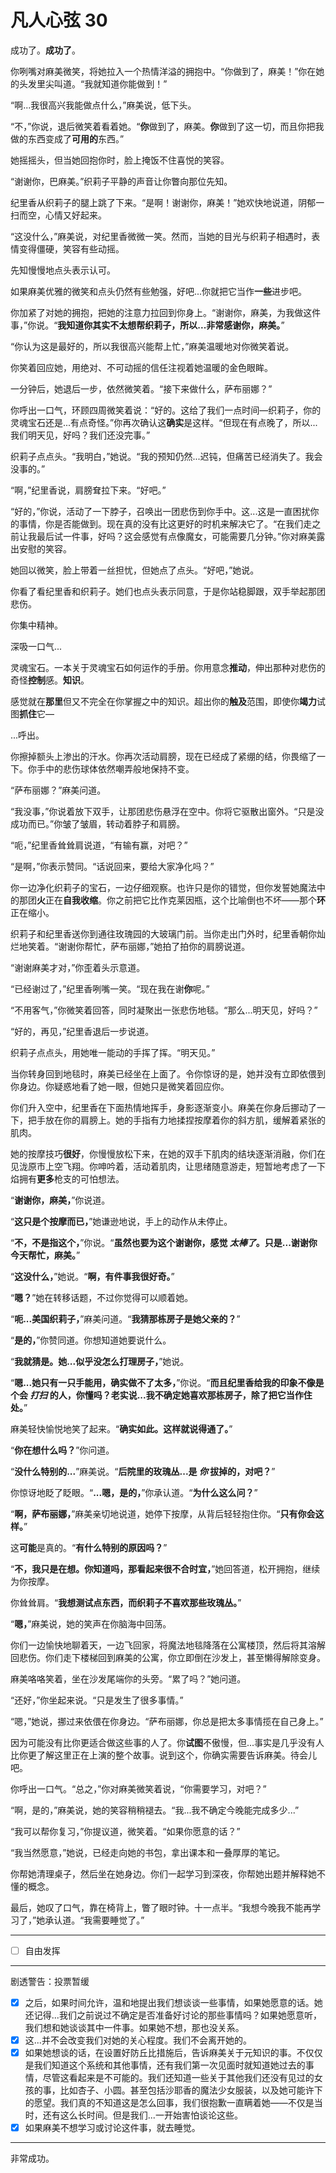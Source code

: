 # 凡人心弦 30

成功了。**成功了**。

你咧嘴对麻美微笑，将她拉入一个热情洋溢的拥抱中。“你做到了，麻美！”你在她的头发里尖叫道。“我就知道你能做到！”

“啊...我很高兴我能做点什么，”麻美说，低下头。

“不，”你说，退后微笑着看着她。“**你**做到了，麻美。**你**做到了这一切，而且你把我做的东西变成了**可用的**东西。” 

她摇摇头，但当她回抱你时，脸上掩饭不住喜悦的笑容。

“谢谢你，巴麻美。”织莉子平静的声音让你瞥向那位先知。

纪里香从织莉子的腿上跳了下来。“是啊！谢谢你，麻美！”她欢快地说道，阴郁一扫而空，心情又好起来。

“这没什么，”麻美说，对纪里香微微一笑。然而，当她的目光与织莉子相遇时，表情变得僵硬，笑容有些动摇。

先知慢慢地点头表示认可。

如果麻美优雅的微笑和点头仍然有些勉强，好吧...你就把它当作**一些**进步吧。

你加紧了对她的拥抱，把她的注意力拉回到你身上。“谢谢你，麻美，为我做这件事，”你说。“**我知道你其实不太想帮织莉子，所以...非常感谢你，麻美。**”

“你认为这是最好的，所以我很高兴能帮上忙，”麻美温暖地对你微笑着说。

你笑着回应她，用绝对、不可动摇的信任注视着她温暖的金色眼眸。

一分钟后，她退后一步，依然微笑着。“接下来做什么，萨布丽娜？”

你呼出一口气，环顾四周微笑着说：“好的。这给了我们一点时间—织莉子，你的灵魂宝石还是...有点奇怪。”你再次确认这**确实**是这样。“但现在有点晚了，所以...我们明天见，好吗？我们还没完事。”

织莉子点点头。“我明白，”她说。“我的预知仍然...迟钝，但痛苦已经消失了。我会没事的。”

“啊，”纪里香说，肩膀耷拉下来。“好吧。”

“好的，”你说，活动了一下脖子，召唤出一团悲伤到你手中。这...这是一直困扰你的事情，你是否能做到。现在真的没有比这更好的时机来解决它了。“在我们走之前让我最后试一件事，好吗？这会感觉有点像魔女，可能需要几分钟。”你对麻美露出安慰的笑容。

她回以微笑，脸上带着一丝担忧，但她点了点头。“好吧，”她说。

你看了看纪里香和织莉子。她们也点头表示同意，于是你站稳脚跟，双手举起那团悲伤。

你集中精神。

深吸一口气...

灵魂宝石。一本关于灵魂宝石如何运作的手册。你用意念**推动**，伸出那种对悲伤的奇怪**控制**感。**知识**。

感觉就在**那里**但又不完全在你掌握之中的知识。超出你的**触及**范围，即使你**竭力**试图**抓住**它—

...呼出。

你擦掉额头上渗出的汗水。你再次活动肩膀，现在已经成了紧绷的结，你畏缩了一下。你手中的悲伤球体依然嘲弄般地保持不变。

“萨布丽娜？”麻美问道。

“我没事，”你说着放下双手，让那团悲伤悬浮在空中。你将它驱散出窗外。“只是没成功而已。”你皱了皱眉，转动着脖子和肩膀。

“呃，”纪里香耸耸肩说道，“有输有赢，对吧？”

“是啊，”你表示赞同。“话说回来，要给大家净化吗？”

你一边净化织莉子的宝石，一边仔细观察。也许只是你的错觉，但你发誓她魔法中的那团**火**正在**自我收缩**。你之前把它比作克莱因瓶，这个比喻倒也不坏——那个**环**正在缩小。

织莉子和纪里香送你到通往玫瑰园的大玻璃门前。当你走出门外时，纪里香朝你灿烂地笑着。“谢谢你帮忙，萨布丽娜，”她拍了拍你的肩膀说道。

“谢谢麻美才对，”你歪着头示意道。

“已经谢过了，”纪里香咧嘴一笑。“现在我在谢**你**呢。”

“不用客气，”你微笑着回答，同时凝聚出一张悲伤地毯。“那么...明天见，好吗？”

“好的，再见，”纪里香退后一步说道。

织莉子点点头，用她唯一能动的手挥了挥。“明天见。”

当你转身回到地毯时，麻美已经坐在上面了。令你惊讶的是，她并没有立即依偎到你身边。你疑惑地看了她一眼，但她只是微笑着回应你。

你们升入空中，纪里香在下面热情地挥手，身影逐渐变小。麻美在你身后挪动了一下，把手放在你的肩膀上。她的手指有力地揉捏按摩着你的斜方肌，缓解着紧张的肌肉。

她的按摩技巧**很好**，你慢慢放松下来，在她的双手下肌肉的结块逐渐消融，你们在见泷原市上空飞翔。你呻吟着，活动着肌肉，让思绪随意游走，短暂地考虑了一下焰拥有**更多**枪支的可怕想法。

“**谢谢你，麻美，**”你说道。

“**这只是个按摩而已，**”她谦逊地说，手上的动作从未停止。

“**不，不是指这个，**”你说。“**虽然也要为这个谢谢你，感觉 _太棒了_。只是...谢谢你今天帮忙，麻美。**”

“**这没什么，**”她说。“**啊，有件事我很好奇。**”

“**嗯？**”她在转移话题，不过你觉得可以顺着她。

“**呃...美国织莉子，**”麻美问道。“**我猜那栋房子是她父亲的？**”

“**是的，**”你赞同道。你想知道她要说什么。

“**我就猜是。她...似乎没怎么打理房子，**”她说。

“**嗯...她只有一只手能用，确实做不了太多，**”你说。“**而且纪里香给我的印象不像是个会 _打扫_ 的人，你懂吗？老实说...我不确定她喜欢那栋房子，除了把它当作住处。**”

麻美轻快愉悦地笑了起来。“**确实如此。这样就说得通了。**”

“**你在想什么吗？**”你问道。

“**没什么特别的...**”麻美说。“**后院里的玫瑰丛...是 _你_ 拔掉的，对吧？**”

你惊讶地眨了眨眼。“**...嗯，是的，**”你承认道。“**为什么这么问？**”

“**啊，萨布丽娜，**”麻美亲切地说道，她停下按摩，从背后轻轻抱住你。“**只有你会这样。**”

这**可能**是真的。“**有什么特别的原因吗？**”

“**不，我只是在想。你知道吗，那看起来很不合时宜，**”她回答道，松开拥抱，继续为你按摩。

你耸耸肩。“**我想测试点东西，而织莉子不喜欢那些玫瑰丛。**”

“**嗯，**”麻美说，她的笑声在你脑海中回荡。

你们一边愉快地聊着天，一边飞回家，将魔法地毯降落在公寓楼顶，然后将其溶解回悲伤。你们走下楼梯回到麻美的公寓，你立即倒在沙发上，甚至懒得解除变身。

麻美咯咯笑着，坐在沙发尾端你的头旁。“累了吗？”她问道。

“还好，”你坐起来说。“只是发生了很多事情。”

“嗯，”她说，挪过来依偎在你身边。“萨布丽娜，你总是把太多事情揽在自己身上。”

因为可能没有比你更适合做这些事的人了。你**试图**不傲慢，但...事实是几乎没有人比你更了解这里正在上演的整个故事。说到这个，你确实需要告诉麻美。待会儿吧。

你呼出一口气。“总之，”你对麻美微笑着说，“你需要学习，对吧？”

“啊，是的，”麻美说，她的笑容稍稍褪去。“我...我不确定今晚能完成多少...”

“我可以帮你复习，”你提议道，微笑着。“如果你愿意的话？”

“我当然愿意，”她说，已经走向她的书包，拿出课本和一叠厚厚的笔记。

你帮她清理桌子，然后坐在她身边。你们一起学习到深夜，你帮她出题并解释她不懂的概念。

最后，她叹了口气，靠在椅背上，瞥了眼时钟。十一点半。“我想今晚我不能再学习了，”她承认道。“我需要睡觉了。”

---

- [ ] 自由发挥

---

剧透警告：投票暂缓

- [x] 之后，如果时间允许，温和地提出我们想谈谈一些事情，如果她愿意的话。她还记得...我们之前说过不确定是否准备好讨论的那些事情吗？如果她愿意听，我们想和她谈谈其中一件事。如果她不想，那也没关系。
- [x] 这...并不会改变我们对她的关心程度。我们不会离开她的。
- [x] 如果她想谈的话，在设置好防丘比措施后，告诉麻美关于元知识的事。不仅仅是我们知道这个系统和其他事情，还有我们第一次见面时就知道她过去的事情，尽管这看起来是不可能的。我们还知道一些关于其他我们还没有见过的女孩的事，比如杏子、小圆。甚至包括沙耶香的魔法少女服装，以及她可能许下的愿望。我们真的不知道这是怎么回事，我们很抱歉一直瞒着她——不仅是当时，还有这么长时间。但是我们...一开始害怕谈论这些。
- [x] 如果麻美不想学习或讨论这件事，就去睡觉。

---

非常成功。
